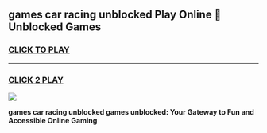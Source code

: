 
## games car racing unblocked Play Online 👋 Unblocked Games
<h3>
<a href="https://premium.freeplayer.one?title=games_car_racing_unblocked&ref=19F">CLICK TO PLAY</a></h3>
<hr>

<h3>
<a href="https://premium.freeplayer.one?title=games_car_racing_unblocked&ref=19F">CLICK 2 PLAY</a>
  
</h3>

<a href="https://premium.freeplayer.one?title=games_car_racing_unblocked&ref=19F"><img src="https://clearcache.store/games.png"></a>


**games car racing unblocked games unblocked: Your Gateway to Fun and Accessible Online Gaming**
